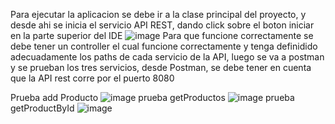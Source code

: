 Para ejecutar la aplicacion se debe ir a la clase principal del proyecto, y desde ahi se inicia el servicio API REST, dando click sobre el boton iniciar en la parte superior del IDE
![image](https://github.com/user-attachments/assets/00f9f84c-8896-44c4-86e2-93fa85495089)
Para que funcione correctamente se debe tener un controller el cual funcione correctamente y tenga definidido adecuadamente los paths de cada servicio de la API, luego se va a postman y se prueban los tres servicios, desde Postman, se debe tener en cuenta que la API rest corre por el puerto 8080

Prueba add Producto
![image](https://github.com/user-attachments/assets/c1228f83-9f4d-4b58-b9ea-731122954126)
prueba getProductos
![image](https://github.com/user-attachments/assets/4f5d6fa2-cf0b-4272-bddc-1881e6d37a7c)
prueba getProductById
![image](https://github.com/user-attachments/assets/a0634cd9-37f6-4763-b7fb-97e949fda8b9)

